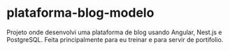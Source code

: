 # plataforma-blog-modelo
Projeto onde desenvolvi uma plataforma de blog usando Angular, Nest.js e PostgreSQL. Feita principalmente para eu treinar e para servir de portifolio.
